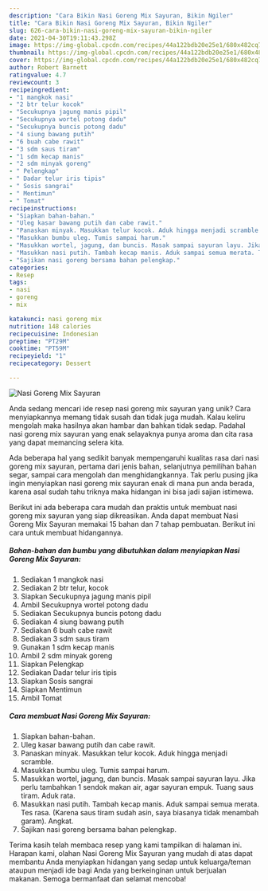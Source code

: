 ```yaml
---
description: "Cara Bikin Nasi Goreng Mix Sayuran, Bikin Ngiler"
title: "Cara Bikin Nasi Goreng Mix Sayuran, Bikin Ngiler"
slug: 626-cara-bikin-nasi-goreng-mix-sayuran-bikin-ngiler
date: 2021-04-30T19:11:43.298Z
image: https://img-global.cpcdn.com/recipes/44a122bdb20e25e1/680x482cq70/nasi-goreng-mix-sayuran-foto-resep-utama.jpg
thumbnail: https://img-global.cpcdn.com/recipes/44a122bdb20e25e1/680x482cq70/nasi-goreng-mix-sayuran-foto-resep-utama.jpg
cover: https://img-global.cpcdn.com/recipes/44a122bdb20e25e1/680x482cq70/nasi-goreng-mix-sayuran-foto-resep-utama.jpg
author: Robert Barnett
ratingvalue: 4.7
reviewcount: 3
recipeingredient:
- "1 mangkok nasi"
- "2 btr telur kocok"
- "Secukupnya jagung manis pipil"
- "Secukupnya wortel potong dadu"
- "Secukupnya buncis potong dadu"
- "4 siung bawang putih"
- "6 buah cabe rawit"
- "3 sdm saus tiram"
- "1 sdm kecap manis"
- "2 sdm minyak goreng"
- " Pelengkap"
- " Dadar telur iris tipis"
- " Sosis sangrai"
- " Mentimun"
- " Tomat"
recipeinstructions:
- "Siapkan bahan-bahan."
- "Uleg kasar bawang putih dan cabe rawit."
- "Panaskan minyak. Masukkan telur kocok. Aduk hingga menjadi scramble."
- "Masukkan bumbu uleg. Tumis sampai harum."
- "Masukkan wortel, jagung, dan buncis. Masak sampai sayuran layu. Jika perlu tambahkan 1 sendok makan air, agar sayuran empuk. Tuang saus tiram. Aduk rata."
- "Masukkan nasi putih. Tambah kecap manis. Aduk sampai semua merata. Tes rasa. (Karena saus tiram sudah asin, saya biasanya tidak menambah garam). Angkat."
- "Sajikan nasi goreng bersama bahan pelengkap."
categories:
- Resep
tags:
- nasi
- goreng
- mix

katakunci: nasi goreng mix 
nutrition: 148 calories
recipecuisine: Indonesian
preptime: "PT29M"
cooktime: "PT59M"
recipeyield: "1"
recipecategory: Dessert

---
```



![Nasi Goreng Mix Sayuran](https://img-global.cpcdn.com/recipes/44a122bdb20e25e1/680x482cq70/nasi-goreng-mix-sayuran-foto-resep-utama.jpg)

Anda sedang mencari ide resep nasi goreng mix sayuran yang unik? Cara menyiapkannya memang tidak susah dan tidak juga mudah. Kalau keliru mengolah maka hasilnya akan hambar dan bahkan tidak sedap. Padahal nasi goreng mix sayuran yang enak selayaknya punya aroma dan cita rasa yang dapat memancing selera kita.

Ada beberapa hal yang sedikit banyak mempengaruhi kualitas rasa dari nasi goreng mix sayuran, pertama dari jenis bahan, selanjutnya pemilihan bahan segar, sampai cara mengolah dan menghidangkannya. Tak perlu pusing jika ingin menyiapkan nasi goreng mix sayuran enak di mana pun anda berada, karena asal sudah tahu triknya maka hidangan ini bisa jadi sajian istimewa.




Berikut ini ada beberapa cara mudah dan praktis untuk membuat nasi goreng mix sayuran yang siap dikreasikan. Anda dapat membuat Nasi Goreng Mix Sayuran memakai 15 bahan dan 7 tahap pembuatan. Berikut ini cara untuk membuat hidangannya.

<!--inarticleads1-->

##### Bahan-bahan dan bumbu yang dibutuhkan dalam menyiapkan Nasi Goreng Mix Sayuran:

1. Sediakan 1 mangkok nasi
1. Sediakan 2 btr telur, kocok
1. Siapkan Secukupnya jagung manis pipil
1. Ambil Secukupnya wortel potong dadu
1. Sediakan Secukupnya buncis potong dadu
1. Sediakan 4 siung bawang putih
1. Sediakan 6 buah cabe rawit
1. Sediakan 3 sdm saus tiram
1. Gunakan 1 sdm kecap manis
1. Ambil 2 sdm minyak goreng
1. Siapkan  Pelengkap
1. Sediakan  Dadar telur iris tipis
1. Siapkan  Sosis sangrai
1. Siapkan  Mentimun
1. Ambil  Tomat




<!--inarticleads2-->

##### Cara membuat Nasi Goreng Mix Sayuran:

1. Siapkan bahan-bahan.
1. Uleg kasar bawang putih dan cabe rawit.
1. Panaskan minyak. Masukkan telur kocok. Aduk hingga menjadi scramble.
1. Masukkan bumbu uleg. Tumis sampai harum.
1. Masukkan wortel, jagung, dan buncis. Masak sampai sayuran layu. Jika perlu tambahkan 1 sendok makan air, agar sayuran empuk. Tuang saus tiram. Aduk rata.
1. Masukkan nasi putih. Tambah kecap manis. Aduk sampai semua merata. Tes rasa. (Karena saus tiram sudah asin, saya biasanya tidak menambah garam). Angkat.
1. Sajikan nasi goreng bersama bahan pelengkap.




Terima kasih telah membaca resep yang kami tampilkan di halaman ini. Harapan kami, olahan Nasi Goreng Mix Sayuran yang mudah di atas dapat membantu Anda menyiapkan hidangan yang sedap untuk keluarga/teman ataupun menjadi ide bagi Anda yang berkeinginan untuk berjualan makanan. Semoga bermanfaat dan selamat mencoba!
